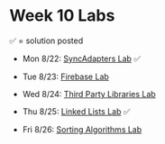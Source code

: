 # Week 10 Labs

&#x2705; = solution posted

- Mon 8/22: [SyncAdapters Lab](https://github.com/ga-adi-nyc/Sync-Adapters-Lab) &#x2705;


- Tue 8/23: [Firebase Lab](https://github.com/ga-adi-nyc/Firebase-Lab)


- Wed 8/24: [Third Party Libraries Lab](https://github.com/ga-adi-nyc/third-party-libraries-lab)


- Thu 8/25: [Linked Lists Lab](https://github.com/ga-adi-nyc/linked-list-lab) &#x2705;


- Fri 8/26: [Sorting Algorithms Lab](https://github.com/ga-adi-nyc/Sorting-Algorithms-Lab)
